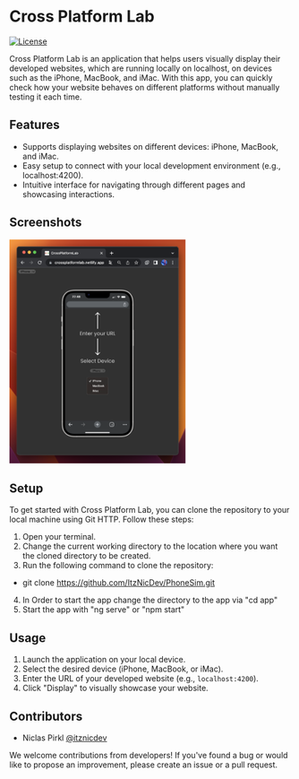 # Cross Platform Lab

[![License](https://img.shields.io/badge/license-MIT-blue.svg)](https://github.com/ItzNicDev/PhoneSim/blob/master/LICENSE)

Cross Platform Lab is an application that helps users visually display their developed websites, which are running locally on localhost, on devices such as the iPhone, MacBook, and iMac. With this app, you can quickly check how your website behaves on different platforms without manually testing it each time.

## Features

- Supports displaying websites on different devices: iPhone, MacBook, and iMac.
- Easy setup to connect with your local development environment (e.g., localhost:4200).
- Intuitive interface for navigating through different pages and showcasing interactions.

## Screenshots

<img src="screenshots/preview.png" alt="preview-screenshot" height="400">

## Setup

To get started with Cross Platform Lab, you can clone the repository to your local machine using Git HTTP. Follow these steps:

1. Open your terminal.
2. Change the current working directory to the location where you want the cloned directory to be created.
3. Run the following command to clone the repository:
 - git clone https://github.com/ItzNicDev/PhoneSim.git
4. In Order to start the app change the directory to the app via "cd app"
5. Start the app with "ng serve" or "npm start"

## Usage

1. Launch the application on your local device.
2. Select the desired device (iPhone, MacBook, or iMac).
3. Enter the URL of your developed website (e.g., `localhost:4200`).
4. Click "Display" to visually showcase your website.

## Contributors

- Niclas Pirkl [@itznicdev](https://github.com/itznicdev)

We welcome contributions from developers! If you've found a bug or would like to propose an improvement, please create an issue or a pull request.

